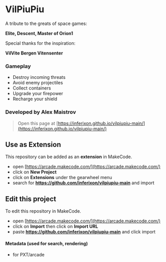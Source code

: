 # VilPiuPiu

A tribute to the greats of space games:

**Elite, Descent, Master of Orion1**

Special thanks for the inspiration:

**VilVite Bergen Vitensenter**

### Gameplay

- Destroy incoming threats
- Avoid enemy projectiles
- Collect containers
- Upgrade your firepower
- Recharge your shield

### Developed by Alex Maistrov


> Open this page at [https://inferixon.github.io/vilpiupiu-main/](https://inferixon.github.io/vilpiupiu-main/)

## Use as Extension

This repository can be added as an **extension** in MakeCode.

* open [https://arcade.makecode.com/](https://arcade.makecode.com/)
* click on **New Project**
* click on **Extensions** under the gearwheel menu
* search for **https://github.com/inferixon/vilpiupiu-main** and import

## Edit this project

To edit this repository in MakeCode.

* open [https://arcade.makecode.com/](https://arcade.makecode.com/)
* click on **Import** then click on **Import URL**
* paste **https://github.com/inferixon/vilpiupiu-main** and click import

#### Metadata (used for search, rendering)

* for PXT/arcade
<script src="https://makecode.com/gh-pages-embed.js"></script><script>makeCodeRender("{{ site.makecode.home_url }}", "{{ site.github.owner_name }}/{{ site.github.repository_name }}");</script>
